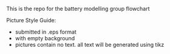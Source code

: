 This is the repo for the battery modelling group flowchart

Picture Style Guide: 
- submitted in .eps format 
- with empty background
- pictures contain no text. all text will be generated using tikz

